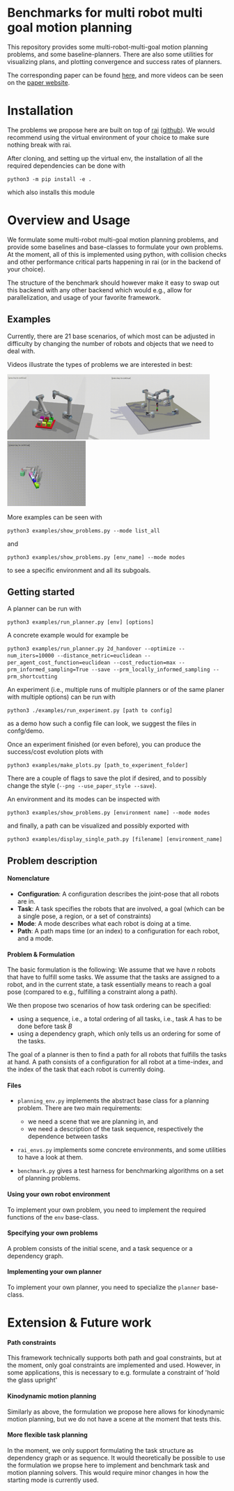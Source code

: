 # Benchmarks for multi robot multi goal motion planning

This repository provides some multi-robot-multi-goal motion planning problems, and some baseline-planners.
There are also some utilities for visualizing plans, and plotting convergence and success rates of planners.

The corresponding paper can be found [here](https://vhartmann.com/assets/mrmg/a_benchmark_for_mr_mg_pf.pdf), and more videos can be seen on the [paper website](https://vhartmann.com/mrmg-planning/).

# Installation
The problems we propose here are built on top of [rai](https://marctoussaint.github.io/robotic/index.html) ([github](https://github.com/MarcToussaint/robotic)). We would recommend using the virtual environment of your choice to make sure nothing break with rai.

After cloning, and setting up the virtual env, the installation of all the required dependencies can be done with

```
python3 -m pip install -e .
```

which also installs this module

# Overview and Usage

We formulate some multi-robot multi-goal motion planning problems, and provide some baselines and base-classes to formulate your own problems.
At the moment, all of this is implemented using python, with collision checks and other performance critical parts happening in rai (or in the backend of your choice).

The structure of the benchmark should however make it easy to swap out this backend with any other backend which would e.g., allow for parallelization, and usage of your favorite framework.

## Examples
Currently, there are 21 base scenarios, of which most can be adjusted in difficulty by changing the number of robots and objects that we need to deal with.

Videos illustrate the types of problems we are interested in best:

<img src="assets/box_rearrangement.gif" height="150"/><img src="assets/box_stacking_four.gif" height="150"/><img src="assets/mobile_four_dep.gif" height="150"/>

More examples can be seen with

```
python3 examples/show_problems.py --mode list_all
```

and 

```
python3 examples/show_problems.py [env_name] --mode modes
```

to see a specific environment and all its subgoals.

## Getting started

A planner can be run with 

```
python3 examples/run_planner.py [env] [options]
```

A concrete example would for example be

```
python3 examples/run_planner.py 2d_handover --optimize --num_iters=10000 --distance_metric=euclidean --per_agent_cost_function=euclidean --cost_reduction=max --prm_informed_sampling=True --save --prm_locally_informed_sampling --prm_shortcutting
```

An experiment (i.e., multiple runs of multiple planners or of the same planer with multiple options) can be run with 

```
python3 ./examples/run_experiment.py [path to config]
```

as a demo how such a config file can look, we suggest the files in confg/demo.

Once an experiment finished (or even before), you can produce the success/cost evolution plots with 

```
python3 examples/make_plots.py [path_to_experiment_folder]
```
There are a couple of flags to save the plot if desired, and to possibly change the style (`--png --use_paper_style --save`).

An environment and its modes can be inspected with

```
python3 examples/show_problems.py [environment name] --mode modes
```

and finally, a path can be visualized  and possibly exported with 

```
python3 examples/display_single_path.py [filename] [environment_name]
```

## Problem description

#### Nomenclature

- **Configuration**: A configuration describes the joint-pose that all robots are in.
- **Task**: A task specifies the robots that are involved, a goal (which can be a single pose, a region, or a set of constraints)
- **Mode**: A mode describes what each robot is doing at a time.
- **Path**: A path maps time (or an index) to a configuration for each robot, and a mode.

#### Problem & Formulation

The basic formulation is the following: We assume that we have $n$ robots that have to fulfill some tasks.
We assume that the tasks are assigned to a robot, and in the current state, a task essentially means to reach a goal pose (compared to e.g., fulfilling a constraint along a path).

We then propose two scenarios of how task ordering can be specified:
- using a sequence, i.e., a total ordering of all tasks, i.e., task $A$ has to be done before task $B$
- using a dependency graph, which only tells us an ordering for some of the tasks.

The goal of a planner is then to find a path for all robots that fulfills the tasks at hand.
A path consists of a configuration for all robot at a time-index, and the index of the task that each robot is currently doing.

#### Files

- `planning_env.py` implements the abstract base class for a planning problem.
There are two main requirements:
  - we need a scene that we are planning in, and
  - we need a description of the task sequence, respectively the dependence between tasks

- `rai_envs.py` implements some concrete environments, and some utilities to have a look at them.

- `benchmark.py` gives a test harness for benchmarking algorithms on a set of planning problems.

#### Using your own robot environment

To implement your own problem, you need to implement the required functions of the `env` base-class.

#### Specifying your own problems

A problem consists of the initial scene, and a task sequence or a dependency graph.

#### Implementing your own planner

To implement your own planner, you need to specialize the `planner` base-class.

# Extension & Future work

#### Path constraints
This framework technically supports both path and goal constraints, but at the moment, only goal constraints are implemented and used.
However, in some applications, this is necessary to e.g. formulate a constraint of 'hold the glass upright'

#### Kinodynamic motion planning
Similarly as above, the formulation we propose here allows for kinodynamic motion planning, but we do not have a scene at the moment that tests this.

#### More flexible task planning
In the moment, we only support formulating the task structure as dependency graph or as sequence.
It would theoretically be possible to use the formulation we propse here to implement and benchmark task and motion planning solvers.
This would require minor changes in how the starting mode is currently used.